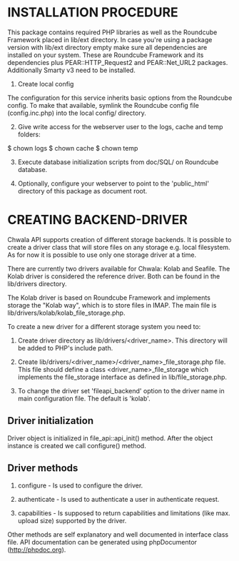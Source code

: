 INSTALLATION PROCEDURE
======================

This package contains required PHP libraries as well as the Roundcube Framework
placed in lib/ext directory. In case you're using a package version
with lib/ext directory empty make sure all dependencies are installed
on your system. These are Roundcube Framework and its dependencies plus
PEAR::HTTP_Request2 and PEAR::Net_URL2 packages. Additionally Smarty v3 need
to be installed.

1. Create local config

The configuration for this service inherits basic options from the Roundcube
config. To make that available, symlink the Roundcube config file
(config.inc.php) into the local config/ directory.

2. Give write access for the webserver user to the logs, cache and temp folders:

$ chown <www-user> logs
$ chown <www-user> cache
$ chown <www-user> temp

3. Execute database initialization scripts from doc/SQL/ on Roundcube database.

4. Optionally, configure your webserver to point to the 'public_html' directory of this
package as document root.


CREATING BACKEND-DRIVER
=======================

Chwala API supports creation of different storage backends.
It is possible to create a driver class that will store files on
any storage e.g. local filesystem. As for now it is possible to use
only one storage driver at a time.

There are currently two drivers available for Chwala: Kolab and Seafile.
The Kolab driver is considered the reference driver. Both can be found
in the lib/drivers directory.

The Kolab driver is based on Roundcube Framework and implements storage
the "Kolab way", which is to store files in IMAP. The main file is
lib/drivers/kolab/kolab_file_storage.php.

To create a new driver for a different storage system you need to:

1. Create driver directory as lib/drivers/<driver_name>. This directory will be
   added to PHP's include path.

2. Create lib/drivers/<driver_name>/<driver_name>_file_storage.php file.
   This file should define a class <driver_name>_file_storage which
   implements the file_storage interface as defined in lib/file_storage.php.

3. To change the driver set 'fileapi_backend' option to the driver name
   in main configuration file. The default is 'kolab'.


Driver initialization
---------------------

Driver object is initialized in file_api::api_init() method.
After the object instance is created we call configure() method.


Driver methods
--------------

1. configure - Is used to configure the driver.

2. authenticate - Is used to authenticate a user in authenticate
   request.

3. capabilities - Is supposed to return capabilities and limitations
   (like max. upload size) supported by the driver.

Other methods are self explanatory and well documented in
interface class file. API documentation can be generated
using phpDocumentor (http://phpdoc.org).
